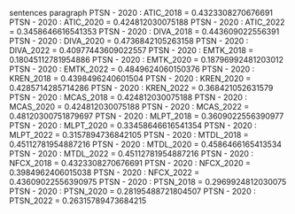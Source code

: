 sentences
paragraph
PTSN - 2020 : ATIC_2018 = 0.4323308270676691
PTSN - 2020 : ATIC_2020 = 0.424812030075188
PTSN - 2020 : ATIC_2022 = 0.3458646616541353
PTSN - 2020 : DIVA_2018 = 0.443609022556391
PTSN - 2020 : DIVA_2020 = 0.4736842105263158
PTSN - 2020 : DIVA_2022 = 0.40977443609022557
PTSN - 2020 : EMTK_2018 = 0.18045112781954886
PTSN - 2020 : EMTK_2020 = 0.18796992481203012
PTSN - 2020 : EMTK_2022 = 0.4849624060150376
PTSN - 2020 : KREN_2018 = 0.4398496240601504
PTSN - 2020 : KREN_2020 = 0.4285714285714286
PTSN - 2020 : KREN_2022 = 0.368421052631579
PTSN - 2020 : MCAS_2018 = 0.424812030075188
PTSN - 2020 : MCAS_2020 = 0.424812030075188
PTSN - 2020 : MCAS_2022 = 0.48120300751879697
PTSN - 2020 : MLPT_2018 = 0.3609022556390977
PTSN - 2020 : MLPT_2020 = 0.33458646616541354
PTSN - 2020 : MLPT_2022 = 0.3157894736842105
PTSN - 2020 : MTDL_2018 = 0.45112781954887216
PTSN - 2020 : MTDL_2020 = 0.4586466165413534
PTSN - 2020 : MTDL_2022 = 0.45112781954887216
PTSN - 2020 : NFCX_2018 = 0.4323308270676691
PTSN - 2020 : NFCX_2020 = 0.3984962406015038
PTSN - 2020 : NFCX_2022 = 0.43609022556390975
PTSN - 2020 : PTSN_2018 = 0.2969924812030075
PTSN - 2020 : PTSN_2020 = 0.28195488721804507
PTSN - 2020 : PTSN_2022 = 0.26315789473684215

